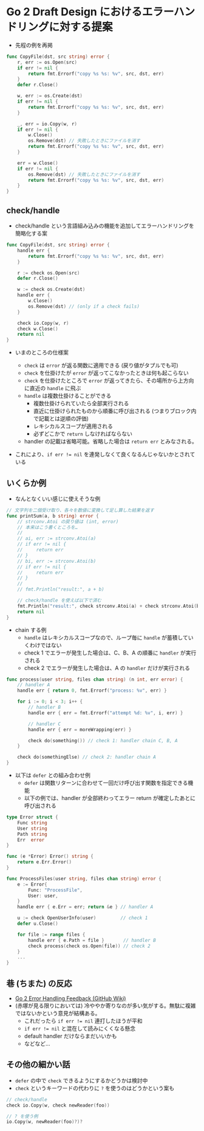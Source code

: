 # Go 2 Draft Design におけるエラーハンドリングに対する提案

- 先程の例を再掲

```go
func CopyFile(dst, src string) error {
	r, err := os.Open(src)
	if err != nil {
		return fmt.Errorf("copy %s %s: %v", src, dst, err)
	}
	defer r.Close()

	w, err := os.Create(dst)
	if err != nil {
		return fmt.Errorf("copy %s %s: %v", src, dst, err)
	}

	_, err = io.Copy(w, r)
	if err != nil {
		w.Close()
		os.Remove(dst) // 失敗したときにファイルを消す
		return fmt.Errorf("copy %s %s: %v", src, dst, err)
	}

	err = w.Close()
	if err != nil {
		os.Remove(dst) // 失敗したときにファイルを消す
		return fmt.Errorf("copy %s %s: %v", src, dst, err)
	}
}
```

## check/handle

- check/handle という言語組み込みの機能を追加してエラーハンドリングを簡略化する案

```go
func CopyFile(dst, src string) error {
	handle err {
		return fmt.Errorf("copy %s %s: %v", src, dst, err)
	}

	r := check os.Open(src)
	defer r.Close()

	w := check os.Create(dst)
	handle err {
		w.Close()
		os.Remove(dst) // (only if a check fails)
	}

	check io.Copy(w, r)
	check w.Close()
	return nil
}
```

- いまのところの仕様案

  - `check` は `error` が返る関数に適用できる (戻り値がタプルでも可)
  - `check` を仕掛けたが `error` が返ってこなかったときは何も起こらない
  - `check` を仕掛けたところで `error` が返ってきたら、その場所から上方向に直近の `handle` に飛ぶ
  - `handle` は複数仕掛けることができる
    - 複数仕掛けられていたら全部実行される
    - 直近に仕掛けられたものから順番に呼び出される (つまりブロック内で記載とは逆順の評価)
    - レキシカルスコープが適用される
    - 必ずどこかで `return` しなければならない
  - handler の記載は省略可能。省略した場合は `return err` とみなされる。

- これにより、`if err != nil` を連発しなくて良くなるんじゃないかとされている

## いくらか例

- なんとなくいい感じに使えそうな例

```go
// 文字列を二個受け取り、各々を数値に変換して足し算した結果を返す
func printSum(a, b string) error {
	// strconv.Atoi の戻り値は (int, error)
	// 本来はこう書くところを…
	//
	// ai, err := strconv.Atoi(a)
	// if err != nil {
	//     return err
	// }
	// bi, err := strconv.Atoi(b)
	// if err != nil {
	//     return err
	// }
	//
	// fmt.Println("result:", a + b)

	// check/handle を使えば以下で済む
	fmt.Println("result:", check strconv.Atoi(a) + check strconv.Atoi(b))
	return nil
}
```

- chain する例
  - `handle` はレキシカルスコープなので、ループ毎に `handle` が蓄積していくわけではない
  - check 1 でエラーが発生した場合は、C、B、A の順番に `handler` が実行される
  - check 2 でエラーが発生した場合は、A の `handler` だけが実行される

```go
func process(user string, files chan string) (n int, err error) {
	// handler A
	handle err { return 0, fmt.Errorf("process: %v", err) }

	for i := 0; i < 3; i++ {
		// handler B
		handle err { err = fmt.Errorf("attempt %d: %v", i, err) }

		// handler C
		handle err { err = moreWrapping(err) }

		check do(something()) // check 1: handler chain C, B, A
	}

	check do(somethingElse) // check 2: handler chain A
}
```

- 以下は `defer` との組み合わせ例
  - `defer` は関数リターンに合わせて一回だけ呼び出す関数を指定できる機能
  - 以下の例では、handler が全部終わってエラー return が確定したあとに呼び出される

```go
type Error struct {
	Func string
	User string
	Path string
	Err  error
}

func (e *Error) Error() string {
	return e.Err.Error()
}

func ProcessFiles(user string, files chan string) error {
	e := Error{
		Func: "ProcessFile",
		User: user,
	}
	handle err { e.Err = err; return &e } // handler A

	u := check OpenUserInfo(user)         // check 1
	defer u.Close()

	for file := range files {
		handle err { e.Path = file }       // handler B
		check process(check os.Open(file)) // check 2
	}
	...
}
```

## 巷 (ちまた) の反応

- [Go 2 Error Handling Feedback (GitHub Wiki)](https://github.com/golang/go/wiki/Go2ErrorHandlingFeedback)
- (赤塚が見る限りにおいては) 冷ややか寄りなのが多い気がする。無駄に複雑ではないかという意見が結構ある。
  - これだったら `if err != nil` 連打したほうが平和
  - `if err != nil` と混在して読みにくくなる懸念
  - default handler だけならまだいいかも
  - などなど…

## その他の細かい話

- `defer` の中で `check` できるようにするかどうかは検討中
- `check` というキーワードの代わりに `?` を使うのはどうかという案も

```go
// check/handle
check io.Copy(w, check newReader(foo))
```

```go
// ? を使う例
io.Copy(w, newReader(foo)?)?
```
